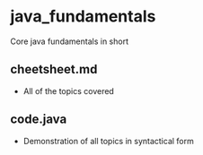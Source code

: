 # java_fundamentals
Core java fundamentals in short

## cheetsheet.md
- All of the topics covered 

## code.java
- Demonstration of all topics in syntactical form
